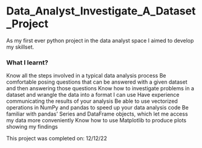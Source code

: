 # Data_Analyst_Investigate_A_Dataset_Project

As my first ever python project in the data analyst space I aimed to develop my skillset.

### What I learnt?
Know all the steps involved in a typical data analysis process
Be comfortable posing questions that can be answered with a given dataset and then answering those questions
Know how to investigate problems in a dataset and wrangle the data into a format I can use
Have experience communicating the results of your analysis
Be able to use vectorized operations in NumPy and pandas to speed up your data analysis code
Be familiar with pandas' Series and DataFrame objects, which let me access my data more conveniently
Know how to use Matplotlib to produce plots showing my findings

This project was completed on: 12/12/22

